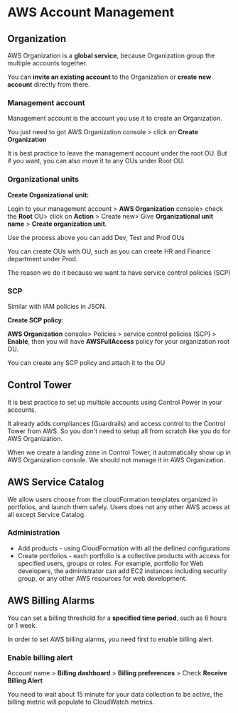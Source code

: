 # AWS Account Management

## Organization 

AWS Organization is a **global service**, because Organization group the multiple accounts together.

You can **invite an existing account** to the Organization or **create new account** directly from there. 

### Management account

Management account is the account you use it to create an Organization. 

You just need to got AWS Organization console > click on **Create Organization**

It is best practice to leave the management account under the root OU. But if you want, you can also move it to any OUs under Root OU.

### Organizational units

**Create Organizational unit:**

Login to your management account > **AWS Organization** console> check the **Root** OU> click on **Action** > Create new> Give **Organizational unit name** > **Create organization unit**.

Use the process above you can add Dev, Test and Prod OUs

You can create OUs with OU, such as you can create HR and Finance department under Prod.

The reason we do it because we want to have service control policies (SCP)

### SCP

Similar with IAM policies in JSON.

**Create SCP policy**:

**AWS Organization** console> Policies > service control policies (SCP) > **Enable**, then you will have **AWSFullAccess** policy for your organization root OU. 

You can create any SCP policy and attach it to the OU

## Control Tower

It is best practice to set up multiple accounts using Control Power in your accounts. 

It already adds compliances (Guardrails) and access control to the Control Tower from AWS. So you don't need to setup all from scratch like you do for AWS Organization. 

When we create a landing zone in Control Tower, it automatically show up in AWS Organization console. We should not manage it in AWS Organization.

## AWS Service Catalog

We allow users choose from the cloudFormation templates organized in portfolios, and launch them safely. Users does not any other AWS access at all except Service Catalog.

### Administration

* Add products - using CloudFormation with all the defined configurations
* Create portfolios - each portfolio is a collective products with access for specified users, groups or roles. For example, portfolio for Web developers, the administrator can add EC2 instances including security group, or any other AWS resources for web development.

## AWS Billing Alarms

You can set a billing threshold for a **specified time period**, such as 6 hours or 1 week. 

In order to set AWS billing alarms, you need first to enable billing alert.

### Enable billing alert 

Account name > **Billing dashboard** > **Billing preferences** > Check **Receive Billing Alert**

You need to wait about 15 minute for your data collection to be active, the billing metric will populate to CloudWatch metrics.
